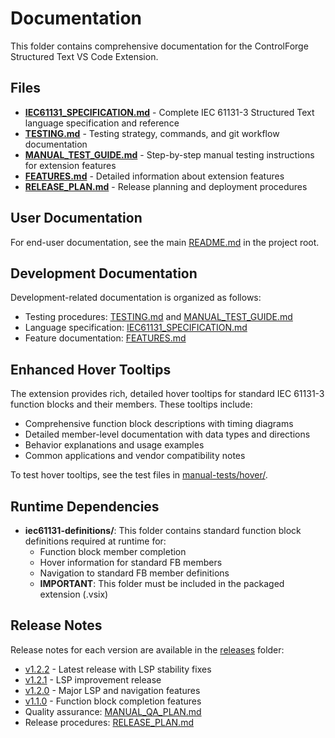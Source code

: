 # Documentation

This folder contains comprehensive documentation for the ControlForge Structured Text VS Code Extension.

## Files

- **[IEC61131_SPECIFICATION.md](./IEC61131_SPECIFICATION.md)** - Complete IEC 61131-3 Structured Text language specification and reference
- **[TESTING.md](./TESTING.md)** - Testing strategy, commands, and git workflow documentation
- **[MANUAL_TEST_GUIDE.md](./MANUAL_TEST_GUIDE.md)** - Step-by-step manual testing instructions for extension features
- **[FEATURES.md](./FEATURES.md)** - Detailed information about extension features
- **[RELEASE_PLAN.md](./RELEASE_PLAN.md)** - Release planning and deployment procedures

## User Documentation

For end-user documentation, see the main [README.md](../README.md) in the project root.

## Development Documentation

Development-related documentation is organized as follows:
- Testing procedures: [TESTING.md](./TESTING.md) and [MANUAL_TEST_GUIDE.md](./MANUAL_TEST_GUIDE.md)
- Language specification: [IEC61131_SPECIFICATION.md](./IEC61131_SPECIFICATION.md) 
- Feature documentation: [FEATURES.md](./FEATURES.md)

## Enhanced Hover Tooltips

The extension provides rich, detailed hover tooltips for standard IEC 61131-3 function blocks and their members. These tooltips include:
- Comprehensive function block descriptions with timing diagrams
- Detailed member-level documentation with data types and directions
- Behavior explanations and usage examples
- Common applications and vendor compatibility notes

To test hover tooltips, see the test files in [manual-tests/hover/](../manual-tests/hover/).

## Runtime Dependencies

- **iec61131-definitions/**: This folder contains standard function block definitions required at runtime for:
  - Function block member completion
  - Hover information for standard FB members
  - Navigation to standard FB member definitions
  - **IMPORTANT**: This folder must be included in the packaged extension (.vsix)

## Release Notes

Release notes for each version are available in the [releases](./releases/) folder:
- [v1.2.2](./releases/v1.2.2.md) - Latest release with LSP stability fixes
- [v1.2.1](./releases/v1.2.1.md) - LSP improvement release
- [v1.2.0](./releases/v1.2.0.md) - Major LSP and navigation features
- [v1.1.0](./releases/v1.1.0.md) - Function block completion features
- Quality assurance: [MANUAL_QA_PLAN.md](./MANUAL_QA_PLAN.md)
- Release procedures: [RELEASE_PLAN.md](./RELEASE_PLAN.md)
